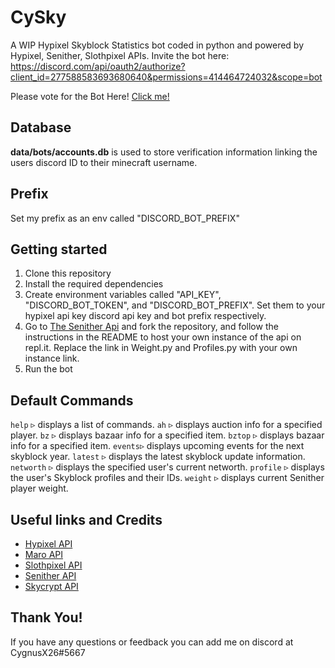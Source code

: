 # CySky

A WIP Hypixel Skyblock Statistics bot coded in python and powered by Hypixel, Senither, Slothpixel APIs.
Invite the bot here: https://discord.com/api/oauth2/authorize?client_id=277588583693680640&permissions=414464724032&scope=bot

Please vote for the Bot Here! [Click me!](https://top.gg/bot/277588583693680640)

## Database
**data/bots/accounts.db** is used to store verification information linking the users discord ID to their minecraft username.

## Prefix
Set my prefix as an env called "DISCORD_BOT_PREFIX"

## Getting started
1. Clone this repository
2. Install the required dependencies
3. Create environment variables called "API_KEY", "DISCORD_BOT_TOKEN", and "DISCORD_BOT_PREFIX". Set them to your hypixel api key discord api key and bot prefix respectively.
4. Go to [The Senither Api](https://github.com/Senither/hypixel-skyblock-facade) and fork the repository, and follow the instructions in the README to host your own instance of the api on repl.it. Replace the link in Weight.py and Profiles.py with your own instance link.
5. Run the bot

## Default Commands
`help` ▹ displays a list of commands.
`ah` ▹ displays auction info for a specified player.
`bz` ▹ displays bazaar info for a specified item.
`bztop` ▹ displays bazaar info for a specified item.
`events`▹ displays upcoming events for the next skyblock year. 
`latest` ▹ displays the latest skyblock update information.
`networth` ▹ displays the specified user's current networth.
`profile` ▹ displays the user's Skyblock profiles and their IDs.
`weight` ▹ displays current Senither player weight.

## Useful links and Credits
 - [Hypixel API](https://api.hypixel.net/)
 - [Maro API](https://maro.skybrokers.xyz/)
 - [Slothpixel API](https://docs.slothpixel.me/)
 - [Senither API](https://hypixel-api.senither.com/)
 - [Skycrypt API](https://sky.shiiyu.moe/api)

## Thank You!

If you have any questions or feedback you can add me on discord at CygnusX26#5667

